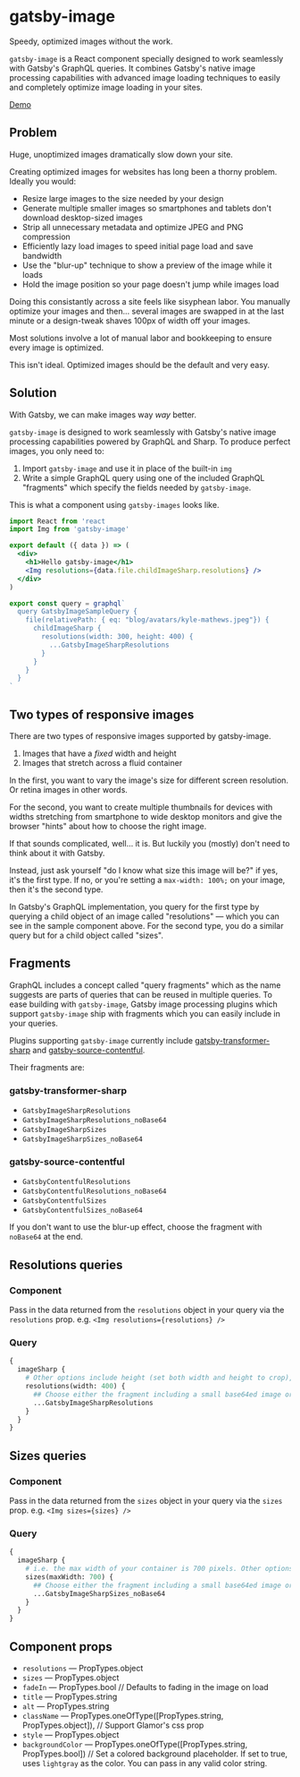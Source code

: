 # gatsby-image

Speedy, optimized images without the work.

`gatsby-image` is a React component specially designed to work seamlessly with Gatsby's GraphQL queries. It combines Gatsby's native image processing capabilities with advanced image loading techniques to easily and completely optimize image loading in your sites.

[Demo](https://using-gatsby-images.gatsbyjs.org)

## Problem

Huge, unoptimized images dramatically slow down your site.

Creating optimized images for websites has long been a thorny problem. Ideally you would:

* Resize large images to the size needed by your design
* Generate multiple smaller images so smartphones and tablets don't download desktop-sized images
* Strip all unnecessary metadata and optimize JPEG and PNG compression
* Efficiently lazy load images to speed initial page load and save bandwidth
* Use the "blur-up" technique to show a preview of the image while it loads
* Hold the image position so your page doesn't jump while images load

Doing this consistantly across a site feels like sisyphean labor. You manually optimize your images and then… several images are swapped in at the last minute or a design-tweak shaves 100px of width off your images.

Most solutions involve a lot of manual labor and bookkeeping to ensure every image is optimized.

This isn't ideal. Optimized images should be the default and very easy.

## Solution

With Gatsby, we can make images way *way* better.

`gatsby-image` is designed to work seamlessly with Gatsby's native image processing capabilities powered by GraphQL and Sharp. To produce
perfect images, you only need to:

1) Import `gatsby-image` and use it in place of the built-in `img`
2) Write a simple GraphQL query using one of the included GraphQL "fragments" which specify the fields needed by `gatsby-image`.

This is what a component using `gatsby-images` looks like.

```jsx
import React from 'react
import Img from 'gatsby-image'

export default ({ data }) => (
  <div>
    <h1>Hello gatsby-image</h1>
    <Img resolutions={data.file.childImageSharp.resolutions} />
  </div>
)

export const query = graphql`
  query GatsbyImageSampleQuery {
    file(relativePath: { eq: "blog/avatars/kyle-mathews.jpeg"}) {
      childImageSharp {
        resolutions(width: 300, height: 400) {
          ...GatsbyImageSharpResolutions
        }
      }
    }
  }
`
```

## Two types of responsive images

There are two types of responsive images supported by gatsby-image.

1) Images that have a *fixed* width and height
2) Images that stretch across a fluid container

In the first, you want to vary the image's size for different screen resolution. Or retina images in other words.

For the second, you want to create multiple thumbnails for devices with widths stretching from smartphone to wide desktop monitors and give the browser "hints" about how to choose the right image.

If that sounds complicated, well… it is. But luckily you (mostly) don't need to think about it with Gatsby.

Instead, just ask yourself "do I know what size this image will be?" if yes, it's the first type. If no, or you're setting a `max-width: 100%;` on your image, then it's the second type.

In Gatsby's GraphQL implementation, you query for the first type by querying a child object of an image called "resolutions" — which you can see in the sample component above. For the second type, you do a similar query but for a child object called "sizes".

## Fragments

GraphQL includes a concept called "query fragments" which as the name suggests are parts of queries that can be reused in multiple queries. To ease building with `gatsby-image`, Gatsby image processing plugins which support `gatsby-image` ship with fragments which you can easily include in your queries.

Plugins supporting `gatsby-image` currently include [gatsby-transformer-sharp](/packages/gatsby-transformer-sharp/) and [gatsby-source-contentful](/packages/gatsby-source-contentful/).

Their fragments are:

### gatsby-transformer-sharp

* `GatsbyImageSharpResolutions`
* `GatsbyImageSharpResolutions_noBase64`
* `GatsbyImageSharpSizes`
* `GatsbyImageSharpSizes_noBase64`

### gatsby-source-contentful

* `GatsbyContentfulResolutions`
* `GatsbyContentfulResolutions_noBase64`
* `GatsbyContentfulSizes`
* `GatsbyContentfulSizes_noBase64`

If you don't want to use the blur-up effect, choose the fragment with `noBase64` at the end.

## Resolutions queries

### Component

Pass in the data returned from the `resolutions` object in your query via the `resolutions` prop. e.g. `<Img resolutions={resolutions} />`

### Query

```graphql
{
  imageSharp {
    # Other options include height (set both width and height to crop), grayscale, duotone, rotate, etc.
    resolutions(width: 400) {
      ## Choose either the fragment including a small base64ed image or one without.
      ...GatsbyImageSharpResolutions
    }
  }
}
```

## Sizes queries

### Component

Pass in the data returned from the `sizes` object in your query via the `sizes` prop. e.g. `<Img sizes={sizes} />`

### Query

```graphql
{
  imageSharp {
    # i.e. the max width of your container is 700 pixels. Other options include maxHeight (set both maxWidth and maxHeight to crop), grayscale, duotone, rotate, etc.
    sizes(maxWidth: 700) {
      ## Choose either the fragment including a small base64ed image or one without.
      ...GatsbyImageSharpSizes_noBase64
    }
  }
}
```

## Component props

* `resolutions` — PropTypes.object
* `sizes` — PropTypes.object
* `fadeIn` — PropTypes.bool // Defaults to fading in the image on load
* `title` — PropTypes.string
* `alt` — PropTypes.string
* `className` — PropTypes.oneOfType([PropTypes.string, PropTypes.object]), // Support Glamor's css prop
* `style` — PropTypes.object
* `backgroundColor` — PropTypes.oneOfType([PropTypes.string, PropTypes.bool]) // Set a colored background placeholder. If set to true, uses `lightgray` as the color. You can pass in any valid color string.
